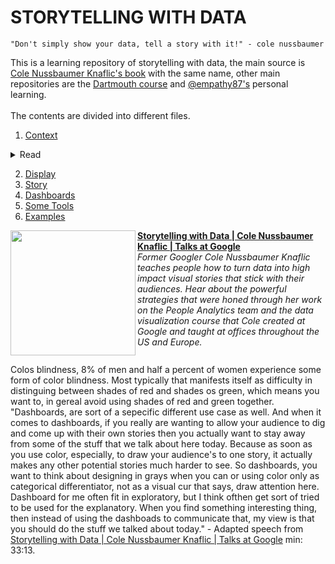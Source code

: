 # STORYTELLING WITH DATA

```
"Don't simply show your data, tell a story with it!" - cole nussbaumer
```
This is a learning repository of storytelling with data, the main source is [Cole Nussbaumer Knaflic's book](http://www.storytellingwithdata.com/book/downloads) with the same name, other main repositories are the [Dartmouth course](https://github.com/ContextLab/storytelling-with-data) and [@empathy87's](https://github.com/empathy87/storytelling-with-data) personal learning.
<br><br>
The contents are divided into different files.

1. [Context]()
  <details>
    <summary>Read</summary>
Exploratory vs. explanatory analysis<br>
Exploratory analysis is what you do to understand the data and figure out what might be noteworthy or interesting to highlight to others.<br>
When we’re at the point of communicating our analysis to our audience, we really want to be in the explanatory space, meaning you have a specific thing you want to explain, a specific story you want to tell.
  </details>
  
2. [Display]()
3. [Story]()
4. [Dashboards]()
5. [Some Tools](https://github.com/gabriellearruda/storytelling-with-data/blob/main/tools.md)
6. [Examples](https://github.com/gabriellearruda/storytelling-with-data/blob/main/examples.md)

  
[<img src="https://raw.githubusercontent.com/jacques-blom/jacques-blom/3a770a0a0d3cfe8c069d3fb907ed91dd6b6cd86b/assets/0.png" align="left" width="200" />](https://www.youtube.com/watch?v=8EMW7io4rSI)
        **[Storytelling with Data | Cole Nussbaumer Knaflic | Talks at Google](https://www.youtube.com/watch?v=Ov2x6NqxNqY)**
        <br /> *Former Googler Cole Nussbaumer Knaflic teaches people how to turn data into high impact visual stories that stick with their audiences. Hear about the powerful strategies that were honed through her work on the People Analytics team and the data visualization course that Cole created at Google and taught at offices throughout the US and Europe.*
<img align="center" width="100%" height="0" />




Colos blindness, 8% of men and half a percent of women experience some form of color blindness. Most typically that manifests itself as difficulty in distinguing between shades of red and shades os green, which means you want to, in gereal avoid using shades of red and green together. 
"Dashboards, are sort of a sepecific different use case as well. And when it comes to dashboards, if you really are wanting to allow your audience to dig and come up with their own stories then you actually want to stay away from some of the stuff that we talk about here today. Because as soon as you use color, especially, to draw your audience's to one story, it actually makes any other potential stories much harder to see. So dashboards, you want to think about designing in grays when you can or using color only as categorical differentiator, not as a visual cur that says, draw attention here. <br>
Dashboard for me often fit in exploratory, but I think ofthen get sort of tried to be used for the explanatory. When you find something interesting thing, then instead of using the dashboads to communicate that, my view is that you should do the stuff we talked about today." - Adapted speech from [Storytelling with Data | Cole Nussbaumer Knaflic | Talks at Google](https://www.youtube.com/watch?v=Ov2x6NqxNqY) min: 33:13.

